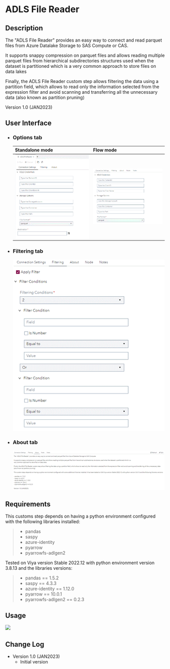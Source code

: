 # ADLS File Reader

## Description

The "ADLS File Reader" provides an easy way to connect and read parquet files from Azure Datalake Storage to SAS Compute or CAS.

It supports snappy compression on parquet files and allows reading multiple parquet files from hierarchical subdirectories structures used when the dataset is partitioned which is a 
very common approach to store files on data lakes

Finally, the ADLS File Reader custom step allows filtering the data using a partition field, which allows to read only the information selected from the expression filter and avoid scanning and transferring all the unnecessary data (also known as partition pruning)

Version 1.0 (JAN2023)

## User Interface

* ### Options tab ###

   | Standalone mode | Flow mode |
   | --- | --- |                
   | ![](img/ADLS_File_Reader-tab-ConnectionSettings-flowmode.GIF)  | ![](img/ADLS_File_Reader-tab-ConnectionSettings-standalone.GIF) |

* ### Filtering tab ###

   ![](img/ADLS_File_Reader-tab-Filtering-flow.GIF)

* ### About tab ###

   ![](img/ADLS_File_Reader-tab-About-flow.GIF)

## Requirements



This customs step depends on having a python environment configured with the following libraries installed: 
> - pandas
> - saspy
> - azure-identity
> - pyarrow
> - pyarrowfs-adlgen2

Tested on Viya version Stable 2022.12 with python environment version 3.8.13 and the libraries versions:
> - pandas == 1.5.2
> - saspy == 4.3.3
> - azure-identity == 1.12.0
> - pyarrow == 10.0.1
> - pyarrowfs-adlgen2 == 0.2.3

## Usage

![](img/ADLS_File_Reader-Demo.GIF)

## Change Log

* Version 1.0 (JAN2023)
    * Initial version